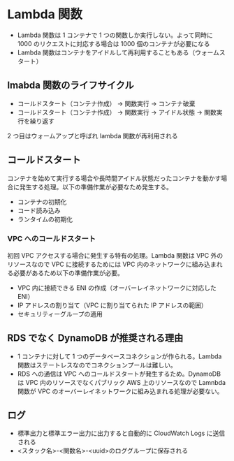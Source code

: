 # Lambda 関数

- Lambda 関数は 1 コンテナで 1 つの関数しか実行しない。よって同時に 1000 のリクエストに対応する場合は 1000 個のコンテナが必要になる
- Lambda 関数はコンテナをアイドルして再利用することもある（ウォームスタート）

## lmabda 関数のライフサイクル

- コールドスタート（コンテナ作成） → 関数実行 → コンテナ破棄
- コールドスタート（コンテナ作成） → 関数実行 → アイドル状態 → 関数実行を繰り返す

2 つ目はウォームアップと呼ばれ lambda 関数が再利用される

## コールドスタート

コンテナを始めて実行する場合や長時間アイドル状態だったコンテナを動かす場合に発生する処理。以下の準備作業が必要なため発生する。

- コンテナの初期化
- コード読み込み
- ランタイムの初期化

### VPC へのコールドスタート

初回 VPC アクセスする場合に発生する特有の処理。Lambda 関数は VPC 外のリソースなので VPC に接続するためには VPC 内のネットワークに組み込まれる必要があるため以下の準備作業が必要。

- VPC 内に接続できる ENI の作成（オーバーレイネットワークに対応した ENI）
- IP アドレスの割り当て（VPC に割り当てられた IP アドレスの範囲）
- セキュリティーグループの適用

## RDS でなく DynamoDB が推奨される理由

- 1 コンテナに対して 1 つのデータベースコネクションが作られる。Lambda 関数はステートレスなのでコネクションプールは難しい。
- RDS への通信は VPC へのコールドスタートが発生するため。DynamoDB は VPC 内のリソースでなくパブリック AWS 上のリソースなので Lamnbda 関数が VPC のオーバーレイネットワークに組み込まれる処理が必要ない。

## ログ

- 標準出力と標準エラー出力に出力すると自動的に CloudWatch Logs に送信される
- <スタック名>-<関数名>-\<uuid>のロググループに保存される
